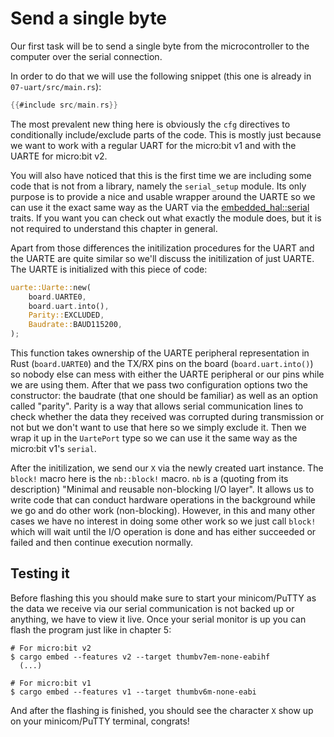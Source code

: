 # Send a single byte

Our first task will be to send a single byte from the microcontroller to the computer over the serial
connection.

In order to do that we will use the following snippet (this one is already in `07-uart/src/main.rs`):

``` rust
{{#include src/main.rs}}
```

The most prevalent new thing here is obviously the `cfg` directives to conditionally include/exclude
parts of the code. This is mostly just because we want to work with a regular UART for the micro:bit v1
and with the UARTE for micro:bit v2.

You will also have noticed that this is the first time we are including some code that is not from a library,
namely the `serial_setup` module. Its only purpose is to provide a nice and usable wrapper around the UARTE
so we can use it the exact same way as the UART via the [embedded_hal::serial] traits. If you want you can
check out what exactly the module does, but it is not required to understand this chapter in general.

[embedded_hal::serial]: https://docs.rs/embedded-hal/0.2.6/embedded_hal/serial/index.html

Apart from those differences the initilization procedures for the UART and the UARTE are quite similar so we'll
discuss the initilization of just UARTE. The UARTE is initialized with this piece of code:
```rs
uarte::Uarte::new(
    board.UARTE0,
    board.uart.into(),
    Parity::EXCLUDED,
    Baudrate::BAUD115200,
);
```
This function takes ownership of the UARTE peripheral representation in Rust (`board.UARTE0`) and the TX/RX pins
on the board (`board.uart.into()`) so nobody else can mess with either the UARTE peripheral or our pins while
we are using them. After that we pass two configuration options two the constructor: the baudrate (that one should be
familiar) as well as an option called "parity". Parity is a way that allows serial communication lines to check whether
the data they received was corrupted during transmission or not but we don't want to use that here so we simply exclude it.
Then we wrap it up in the `UartePort` type so we can use it the same way as the micro:bit v1's `serial`.

After the initilization, we send our `X` via the newly created uart instance. The `block!` macro here is the `nb::block!`
macro. `nb` is a (quoting from its description) "Minimal and reusable non-blocking I/O layer". It allows us to write
code that can conduct hardware operations in the background while we go and do other work (non-blocking). However,
in this and many other cases we have no interest in doing some other work so we just call `block!` which will wait until
the I/O operation is done and has either succeeded or failed and then continue execution normally.

## Testing it

Before flashing this you should make sure to start your minicom/PuTTY as the data we receive via our serial
communication is not backed up or anything, we have to view it live. Once your serial monitor is up you can
flash the program just like in chapter 5:
```
# For micro:bit v2
$ cargo embed --features v2 --target thumbv7em-none-eabihf
  (...)

# For micro:bit v1
$ cargo embed --features v1 --target thumbv6m-none-eabi
```

And after the flashing is finished, you should see the character `X` show up on your minicom/PuTTY terminal, congrats!
